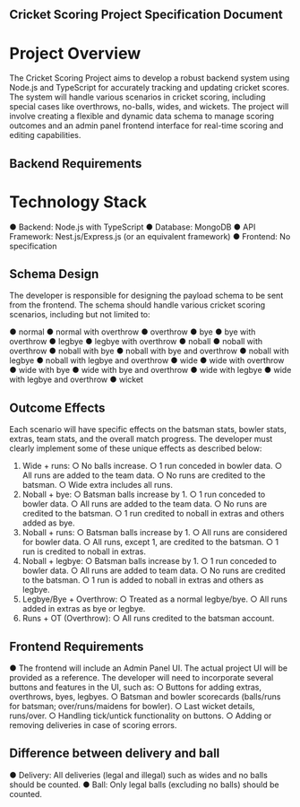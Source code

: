 ## Cricket Scoring Project Specification Document

<h1>Project Overview</h1>

The Cricket Scoring Project aims to develop a robust backend system using Node.js and TypeScript for accurately tracking and updating cricket scores. The system will handle various scenarios in cricket scoring, including special cases like overthrows, no-balls, wides, and wickets. The project will involve creating a flexible and dynamic data schema to manage scoring outcomes and an admin panel frontend interface for real-time scoring and editing capabilities.

## Backend Requirements

<h1>Technology Stack</h1>

●	Backend: Node.js with TypeScript
●	Database: MongoDB
●	API Framework: Nest.js/Express.js (or an equivalent framework)
●	Frontend: No specification

## Schema Design

The developer is responsible for designing the payload schema to be sent from the frontend. The schema should handle various cricket scoring scenarios, including but not limited to:

●	normal
●	normal with overthrow
●	overthrow
●	bye
●	bye with overthrow
●	legbye
●	legbye with overthrow
●	noball
●	noball with overthrow
●	noball with bye
●	noball with bye and overthrow
●	noball with legbye
●	noball with legbye and overthrow
●	wide 
●	wide with overthrow
●	wide with bye
●	wide with bye and overthrow
●	wide with legbye
●	wide with legbye and overthrow
●	wicket

## Outcome Effects

Each scenario will have specific effects on the batsman stats, bowler stats, extras, team stats, and the overall match progress. The developer must clearly implement some of these unique effects as described below:

1.	Wide + runs:
○	No balls increase.
○	1 run conceded in bowler data.
○	All runs are added to the team data.
○	No runs are credited to the batsman.
○	Wide extra includes all runs.
2.	Noball + bye:
○	Batsman balls increase by 1.
○	1 run conceded to bowler data.
○	All runs are added to the team data.
○	No runs are credited to the batsman.
○	1 run credited to noball in extras and others added as bye.
3.	Noball + runs:
○	Batsman balls increase by 1.
○	All runs are considered for bowler data.
○	All runs, except 1, are credited to the batsman.
○	1 run is credited to noball in extras.
4.	Noball + legbye:
○	Batsman balls increase by 1.
○	1 run conceded to bowler data.
○	All runs are added to team data.
○	No runs are credited to the batsman.
○	1 run is added to noball in extras and others as legbye.
5.	Legbye/Bye + Overthrow:
○	Treated as a normal legbye/bye.
○	All runs added in extras as bye or legbye.
6.	Runs + OT (Overthrow):
○	All runs credited to the batsman account.
 
## Frontend Requirements

●	The frontend will include an Admin Panel UI. The actual project UI will be provided as a reference. The developer will need to incorporate several buttons and features in the UI, such as:
○	Buttons for adding extras, overthrows, byes, legbyes.
○	Batsman and bowler scorecards (balls/runs for batsman; over/runs/maidens for bowler).
○	Last wicket details, runs/over.
○	Handling tick/untick functionality on buttons.
○	Adding or removing deliveries in case of scoring errors.

## Difference between delivery and ball

●	Delivery: All deliveries (legal and illegal) such as wides and no balls should be counted.
●	Ball: Only legal balls (excluding no balls) should be counted.

